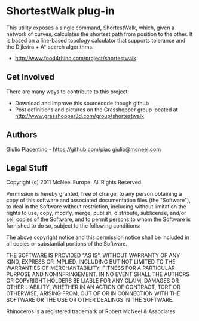 ShortestWalk plug-in
===================

This utility exposes a single command, ShortestWalk, which, given a network of curves, calculates the shortest path from position to the other.
It is based on a line-based topology calculator that supports tolerance and the Dijkstra + A* search algorithms.

* http://www.food4rhino.com/project/shortestwalk


Get Involved
------------
There are many ways to contribute to this project:

* Download and improve this sourcecode though github
* Post definitions and pictures on the Grasshopper group located at http://www.grasshopper3d.com/group/shortestwalk

Authors
-------
Giulio Piacentino - https://github.com/piac giulio@mcneel.com

Legal Stuff
-----------
Copyright (c) 2011 McNeel Europe. All Rights Reserved.

Permission is hereby granted, free of charge, to any person obtaining a copy
of this software and associated documentation files (the "Software"), to deal
in the Software without restriction, including without limitation the rights
to use, copy, modify, merge, publish, distribute, sublicense, and/or sell
copies of the Software, and to permit persons to whom the Software is
furnished to do so, subject to the following conditions:

The above copyright notice and this permission notice shall be included in
all copies or substantial portions of the Software.

THE SOFTWARE IS PROVIDED "AS IS", WITHOUT WARRANTY OF ANY KIND, EXPRESS OR
IMPLIED, INCLUDING BUT NOT LIMITED TO THE WARRANTIES OF MERCHANTABILITY,
FITNESS FOR A PARTICULAR PURPOSE AND NONINFRINGEMENT. IN NO EVENT SHALL THE
AUTHORS OR COPYRIGHT HOLDERS BE LIABLE FOR ANY CLAIM, DAMAGES OR OTHER
LIABILITY, WHETHER IN AN ACTION OF CONTRACT, TORT OR OTHERWISE, ARISING FROM,
OUT OF OR IN CONNECTION WITH THE SOFTWARE OR THE USE OR OTHER DEALINGS IN
THE SOFTWARE.

Rhinoceros is a registered trademark of Robert McNeel & Associates.